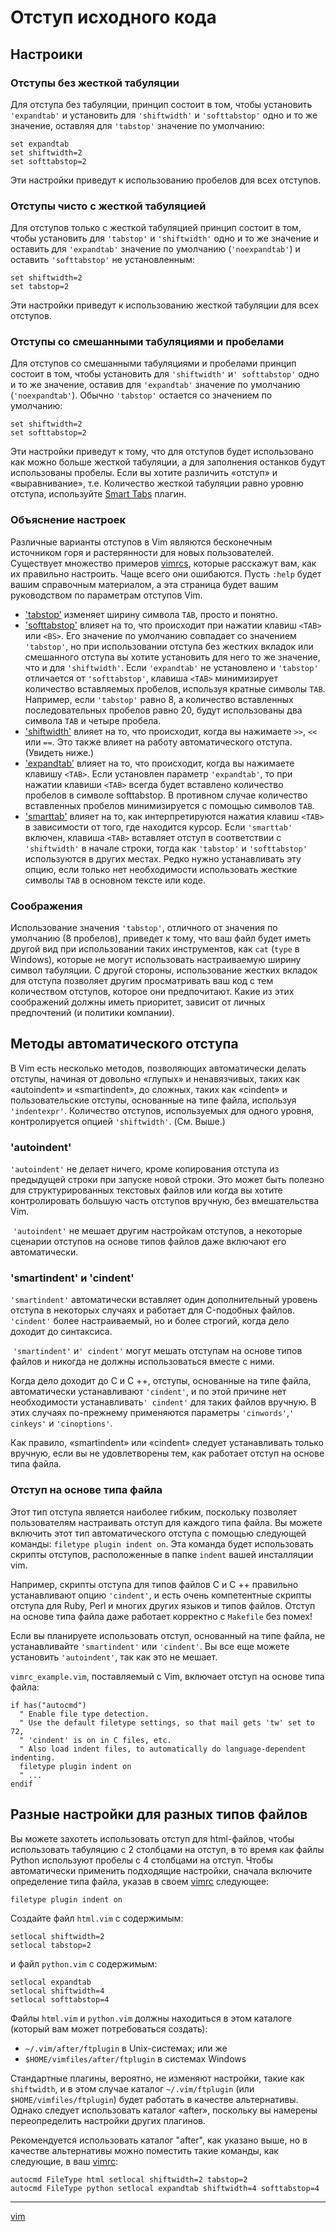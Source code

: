 # Отступ исходного кода
## Настроики

### Отступы без жесткой табуляции

Для отступа без табуляции, принцип состоит в том, чтобы установить `'expandtab'` и установить для `'shiftwidth'` и `'softtabstop'` одно и то же значение, оставляя для `'tabstop'` значение по умолчанию:

```vim
set expandtab
set shiftwidth=2
set softtabstop=2
```

Эти настройки приведут к использованию пробелов для всех отступов.

### Отступы чисто с жесткой табуляцией

Для отступов только с жесткой табуляцией принцип состоит в том, чтобы установить для `'tabstop'` и `'shiftwidth'` одно и то же значение и оставить для `'expandtab'` значение по умолчанию (`'noexpandtab'`) и оставить `'softtabstop'` не установленным:

```vim
set shiftwidth=2
set tabstop=2
```

Эти настройки приведут к использованию жесткой табуляции для всех отступов.

### Отступы со смешанными табуляциями и пробелами

Для отступов со смешанными табуляциями и пробелами принцип состоит в том, чтобы установить для `'shiftwidth'` и`' softtabstop'` одно и то же значение, оставив для `'expandtab'` значение по умолчанию (`'noexpandtab'`). Обычно `'tabstop'` остается со значением по умолчанию:

```vim
set shiftwidth=2
set softtabstop=2
```

Эти настройки приведут к тому, что для отступов будет использовано как можно больше жесткой табуляции, а для заполнения останков будут использованы пробелы. Если вы хотите различить «отступ» и «выравнивание», т.е. Количество жесткой табуляции равно уровню отступа, используйте [Smart Tabs](https://vim.fandom.com/wiki/VimTip1626 "VimTip1626") плагин.

### Объяснение настроек

Различные варианты отступов в Vim являются бесконечным источником горя и растерянности для новых пользователей. Существует множество примеров [vimrcs](https://vim.fandom.com/wiki/Vimrc "Vimrc"), которые расскажут вам, как их правильно настроить. Чаще всего они ошибаются. Пусть `:help` будет вашим справочным материалом, а эта страница будет вашим руководством по параметрам отступов Vim.

* ['tabstop'](http://vimdoc.sourceforge.net/cgi-bin/help?tag=%27tabstop%27) изменяет ширину символа `TAB`, просто и понятно.
* ['softtabstop'](http://vimdoc.sourceforge.net/cgi-bin/help?tag=%27softtabstop%27) влияет на то, что происходит при нажатии клавиш `<TAB>` или `<BS>`. Его значение по умолчанию совпадает со значением `'tabstop'`, но при использовании отступа без жестких вкладок или смешанного отступа вы хотите установить для него то же значение, что и для `'shiftwidth'`. Если `'expandtab'` не установлено и `'tabstop'` отличается от `'softtabstop'`, клавиша `<TAB>` минимизирует количество вставляемых пробелов, используя кратные символы `TAB`. Например, если `'tabstop'` равно 8, а количество вставленных последовательных пробелов равно 20, будут использованы два символа `TAB` и четыре пробела.
* ['shiftwidth'](http://vimdoc.sourceforge.net/cgi-bin/help?tag=%27shiftwidth%27) влияет на то, что происходит, когда вы нажимаете `>>`, `<<` или `==`. Это также влияет на работу автоматического отступа. (Увидеть ниже.)
*  ['expandtab'](http://vimdoc.sourceforge.net/cgi-bin/help?tag=%27expandtab%27) влияет на то, что происходит, когда вы нажимаете клавишу `<TAB>`. Если установлен параметр `'expandtab'`, то при нажатии клавиши `<TAB>` всегда будет вставлено количество пробелов в символе softtabstop. В противном случае количество вставленных пробелов минимизируется с помощью символов `TAB`.
*  ['smarttab'](http://vimdoc.sourceforge.net/cgi-bin/help?tag=%27smarttab%27) влияет на то, как интерпретируются нажатия клавиш `<TAB>` в зависимости от того, где находится курсор. Если `'smarttab'` включен, клавиша `<TAB>` вставляет отступ в соответствии с `'shiftwidth'` в начале строки, тогда как `'tabstop'` и `'softtabstop'` используются в других местах. Редко нужно устанавливать эту опцию, если только нет необходимости использовать жесткие символы `TAB` в основном тексте или коде.

### Соображения

Использование значения `'tabstop'`, отличного от значения по умолчанию (8 пробелов), приведет к тому, что ваш файл будет иметь другой вид при использовании таких инструментов, как `cat` (`type` в Windows), которые не могут использовать настраиваемую ширину символ табуляции. С другой стороны, использование жестких вкладок для отступа позволяет другим просматривать ваш код с тем количеством отступов, которое они предпочитают. Какие из этих соображений должны иметь приоритет, зависит от личных предпочтений (и политики компании).

## Методы автоматического отступа

В Vim есть несколько методов, позволяющих автоматически делать отступы, начиная от довольно «глупых» и ненавязчивых, таких как «autoindent» и «smartindent», до сложных, таких как «cindent» и пользовательские отступы, основанные на типе файла, используя `'indentexpr'`. Количество отступов, используемых для одного уровня, контролируется опцией `'shiftwidth'`. (См. Выше.)

### 'autoindent'

`'autoindent'` не делает ничего, кроме копирования отступа из предыдущей строки при запуске новой строки. Это может быть полезно для структурированных текстовых файлов или когда вы хотите контролировать большую часть отступов вручную, без вмешательства Vim.

 `'autoindent'` не мешает другим настройкам отступов, а некоторые сценарии отступов на основе типов файлов даже включают его автоматически.

### 'smartindent' и 'cindent'

`'smartindent'` автоматически вставляет один дополнительный уровень отступа в некоторых случаях и работает для C-подобных файлов. `'cindent'` более настраиваемый, но и более строгий, когда дело доходит до синтаксиса.

 `'smartindent'` и`' cindent'` могут мешать отступам на основе типов файлов и никогда не должны использоваться вместе с ними.

Когда дело доходит до C и C ++, отступы, основанные на типе файла, автоматически устанавливают `'cindent'`, и по этой причине нет необходимости устанавливать`' cindent'` для таких файлов вручную. В этих случаях по-прежнему применяются параметры `'cinwords'`,`' cinkeys'` и `'cinoptions'`.

Как правило, «smartindent» или «cindent» следует устанавливать только вручную, если вы не удовлетворены тем, как работает отступ на основе типа файла.

### Отступ на основе типа файла

Этот тип отступа является наиболее гибким, поскольку позволяет пользователям настраивать отступ для каждого типа файла. Вы можете включить этот тип автоматического отступа с помощью следующей команды: `filetype plugin indent on`. Эта команда будет использовать скрипты отступов, расположенные в папке `indent` вашей инсталляции vim.

Например, скрипты отступа для типов файлов C и C ++ правильно устанавливают опцию `'cindent'`, и есть очень компетентные скрипты отступа для Ruby, Perl и многих других языков и типов файлов. Отступ на основе типа файла даже работает корректно с `Makefile` без помех!

Если вы планируете использовать отступ, основанный на типе файла, не устанавливайте `'smartindent'` или `'cindent'`. Вы все еще можете установить `'autoindent'`, так как это не мешает.

`vimrc_example.vim`, поставляемый с Vim, включает отступ на основе типа файла:

```vim
if has("autocmd")
  " Enable file type detection.
  " Use the default filetype settings, so that mail gets 'tw' set to 72,
  " 'cindent' is on in C files, etc.
  " Also load indent files, to automatically do language-dependent indenting.
  filetype plugin indent on
  " ...
endif
```

## Разные настройки для разных типов файлов

Вы можете захотеть использовать отступ для html-файлов, чтобы использовать табуляцию с 2 столбцами на отступ, в то время как файлы Python используют пробелы с 4 столбцами на отступ. Чтобы автоматически применить подходящие настройки, сначала включите определение типа файла, указав в своем [vimrc](https://vim.fandom.com/wiki/Vimrc "Vimrc") следующее:

```vim
filetype plugin indent on
```

Создайте файл `html.vim` с содержимым:

```vim
setlocal shiftwidth=2
setlocal tabstop=2
```

и файл `python.vim` с содержимым:

```vim
setlocal expandtab
setlocal shiftwidth=4
setlocal softtabstop=4
```

Файлы `html.vim` и `python.vim` должны находиться в этом каталоге (который вам может потребоваться создать):

*    `~/.vim/after/ftplugin` в Unix-системах; или же
*    `$HOME/vimfiles/after/ftplugin` в системах Windows

Стандартные плагины, вероятно, не изменяют настройки, такие как `shiftwidth`, и в этом случае каталог `~/.vim/ftplugin` (или `$HOME/vimfiles/ftplugin`) будет работать в качестве альтернативы. Однако следует использовать каталог «after», поскольку вы намерены переопределить настройки других плагинов.

Рекомендуется использовать каталог "after", как указано выше, но в качестве альтернативы можно поместить такие команды, как следующие, в ваш [vimrc](https://vim.fandom.com/wiki/Vimrc "Vimrc"):

```vim
autocmd FileType html setlocal shiftwidth=2 tabstop=2
autocmd FileType python setlocal expandtab shiftwidth=4 softtabstop=4
```






**********
[vim](/tags/vim.md)
